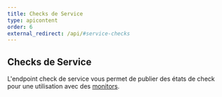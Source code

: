 ```yaml
---
title: Checks de Service
type: apicontent
order: 6
external_redirect: /api/#service-checks
---
```

## Checks de Service
L'endpoint check de service vous permet de publier des états de check pour une utilisation avec des [monitors][1].

[1]: /monitors

